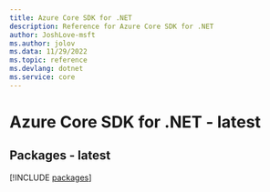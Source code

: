 ```yaml
---
title: Azure Core SDK for .NET
description: Reference for Azure Core SDK for .NET
author: JoshLove-msft
ms.author: jolov
ms.data: 11/29/2022
ms.topic: reference
ms.devlang: dotnet
ms.service: core
---
```

# Azure Core SDK for .NET - latest
## Packages - latest
[!INCLUDE [packages](core-index.md)]